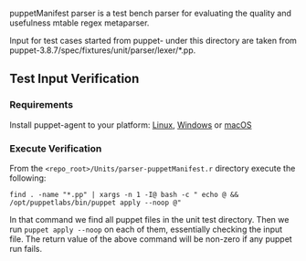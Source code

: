 puppetManifest parser is a test bench parser for evaluating
the quality and usefulness mtable regex metaparser.

Input for test cases started from puppet- under this directory are
taken from puppet-3.8.7/spec/fixtures/unit/parser/lexer/*.pp.

## Test Input Verification

### Requirements

Install puppet-agent to your platform:
[Linux](https://puppet.com/docs/puppet/5.3/install_linux.html),
[Windows](https://puppet.com/docs/puppet/5.3/install_windows.html) or
[macOS](https://puppet.com/docs/puppet/5.3/install_osx.html)

### Execute Verification

From the `<repo_root>/Units/parser-puppetManifest.r` directory execute the
following:

```
find . -name "*.pp" | xargs -n 1 -I@ bash -c " echo @ &&  /opt/puppetlabs/bin/puppet apply --noop @"
```

In that command we find all puppet files in the unit test directory. Then we
run `puppet apply --noop` on each of them, essentially checking the input
file.  The return value of the above command will be non-zero if any puppet
run fails.


